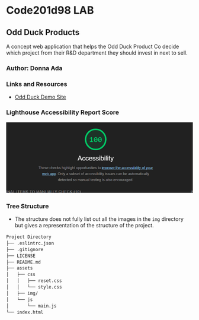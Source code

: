 
# Code201d98 LAB

## Odd Duck Products

A concept web application that helps the Odd Duck Product Co decide which project from their R&D department they should invest in next to sell.

### Author: Donna Ada

### Links and Resources

* [Odd Duck Demo Site](https://donnaada.github.io/odd-duck/)

### Lighthouse Accessibility Report Score

![Lighthouse Report Screenshot](./assets/img/odd-duck-lighthouse.png)

### Tree Structure

* The structure does not fully list out all the images in the `img` directory but gives a representation of the structure of the project.

```sh
Project Directory
├── .eslintrc.json
├── .gitignore
├── LICENSE
├── README.md
├── assets
│   ├── css
│   │   ├── reset.css
│   │   └── style.css
│   ├── img/
│   └── js
│       └── main.js
└── index.html

```
